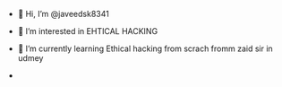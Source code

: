 - 👋 Hi, I’m @javeedsk8341
- 👀 I’m interested in EHTICAL HACKING

- 🌱 I’m currently learning Ethical hacking from scrach fromm zaid sir in udmey
-

<!---
javeedsk8341/javeedsk8341 is a ✨ special ✨ repository because its `README.md` (this file) appears on your GitHub profile.
You can click the Preview link to take a look at your changes.
--->
